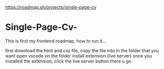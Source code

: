 https://roadmap.sh/projects/single-page-cv

# Single-Page-Cv-
This is first my frontend roadmap.
how to run it...

first download the html and css file,
copy the file into in the folder that you want
open vscode on the folder
install extension (live server)
once you installed the extension, click the live server button
there u go.
